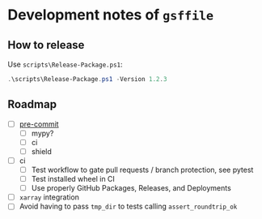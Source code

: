 # Development notes of `gsffile`

## How to release

Use `scripts\Release-Package.ps1`:

```powershell
.\scripts\Release-Package.ps1 -Version 1.2.3
```

## Roadmap

* [ ] [pre-commit](https://learn.scientific-python.org/development/guides/style/)
    * [ ] mypy?
    * [ ] ci
    * [ ] shield
* [ ] ci
    * [ ] Test workflow to gate pull requests / branch protection, see pytest
    * [ ] Test installed wheel in CI
    * [ ] Use properly GitHub Packages, Releases, and Deployments
* [ ] `xarray` integration
* [ ] Avoid having to pass `tmp_dir` to tests calling `assert_roundtrip_ok`
